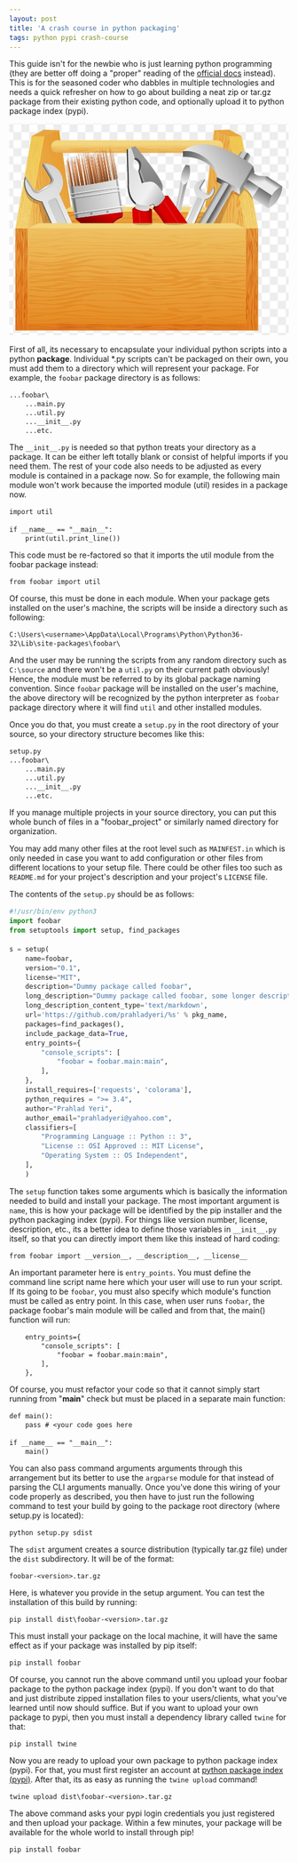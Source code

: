 ```yaml
---
layout: post
title: 'A crash course in python packaging'
tags: python pypi crash-course
---
```


This guide isn't for the newbie who is just learning python programming (they are better off doing a "proper" reading of the [official docs](https://packaging.python.org/) instead). This is for the seasoned coder who dabbles in multiple technologies and needs a quick refresher on how to go about building a neat zip or tar.gz package from their existing python code, and optionally upload it to python package index (pypi).

![toolbox](/uploads/toolbox.jpg)

First of all, its necessary to encapsulate your individual python scripts into a python **package**. Individual *.py scripts can't be packaged on their own, you must add them to a directory which will represent your package. For example, the `foobar` package directory is as follows:

	...foobar\
		...main.py
		...util.py
		...__init__.py
		...etc.
	
The `__init__.py` is needed so that python treats your directory as a package. It can be either left totally blank or consist of helpful imports if you need them. The rest of your code also needs to be adjusted as every module is contained in a package now. So for example, the following main module won't work because the imported module (util) resides in a package now.

	import util

	if __name__ == "__main__":
		print(util.print_line())
	
This code must be re-factored so that it imports the util module from the foobar package instead:

	from foobar import util
	
Of course, this must be done in each module. When your package gets installed on the user's machine, the scripts will be inside a directory such as following:

	C:\Users\<username>\AppData\Local\Programs\Python\Python36-32\Lib\site-packages\foobar\
	
And the user may be running the scripts from any random directory such as `C:\source` and there won't be a `util.py` on their current path obviously! Hence, the module must be referred to by its global package naming convention. Since `foobar` package will be installed on the user's machine, the above directory will be recognized by the python interpreter as `foobar` package directory where it will find `util` and other installed modules.

Once you do that, you must create a `setup.py` in the root directory of your source, so your directory structure becomes like this:

	setup.py
	...foobar\
		...main.py
		...util.py
		...__init__.py
		...etc.

If you manage multiple projects in your source directory, you can put this whole bunch of files in a "foobar_project" or similarly named directory for organization.

You may add many other files at the root level such as `MAINFEST.in` which is only needed in case you want to add configuration or other files from different locations to your setup file. There could be other files too such as `README.md` for your project's description and your project's `LICENSE` file.

The contents of the `setup.py` should be as follows:

```python
#!/usr/bin/env python3
import foobar
from setuptools import setup, find_packages

s = setup(
	name=foobar,
	version="0.1",
	license="MIT",
	description="Dummy package called foobar",
	long_description="Dummy package called foobar, some longer description.",
	long_description_content_type='text/markdown',
	url='https://github.com/prahladyeri/%s' % pkg_name,
	packages=find_packages(),
	include_package_data=True,
	entry_points={
		"console_scripts": [
			"foobar = foobar.main:main",
		],
	},
	install_requires=['requests', 'colorama'],
	python_requires = ">= 3.4",
	author="Prahlad Yeri",
	author_email="prahladyeri@yahoo.com",
	classifiers=[
		"Programming Language :: Python :: 3",
		"License :: OSI Approved :: MIT License",
		"Operating System :: OS Independent",
	],
	)
```

The `setup` function takes some arguments which is basically the information needed to build and install your package. The most important argument is `name`, this is how your package will be identified by the pip installer and the python packaging index (pypi). For things like version number, license, description, etc., its a better idea to define those variables in `__init__.py` itself, so that you can directly import them like this instead of hard coding:

	from foobar import __version__, __description__, __license__
	
An important parameter here is `entry_points`. You must define the command line script name here which your user will use to run your script. If its going to be `foobar`, you must also specify which module's function must be called as entry point. In this case, when user runs `foobar`, the package foobar's main module will be called and from that, the main() function will run:

		entry_points={
			"console_scripts": [
				"foobar = foobar.main:main",
			],
		},
		
Of course, you must refactor your code so that it cannot simply start running from "__main__" check but must be placed in a separate main function:

	def main():
		pass # <your code goes here
		
	if __name__ == "__main__":
		main()
		
You can also pass command arguments arguments through this arrangement but its better to use the `argparse` module for that instead of parsing the CLI arguments manually. Once you've done this wiring of your code properly as described, you then have to just run the following command to test your build by going to the package root directory (where setup.py is located):

	python setup.py sdist
	
The `sdist` argument creates a source distribution (typically tar.gz file) under the `dist` subdirectory. It will be of the format:

	foobar-<version>.tar.gz
	
Here, <version> is whatever you provide in the setup argument. You can test the installation of this build by running:

	pip install dist\foobar-<version>.tar.gz
	
This must install your package on the local machine, it will have the same effect as if your package was installed by pip itself:

	pip install foobar

Of course, you cannot run the above command until you upload your foobar package to the python package index (pypi). If you don't want to do that and just distribute zipped installation files to your users/clients, what you've learned until now should suffice. But if you want to upload your own package to pypi, then you must install a dependency library called `twine` for that:

	pip install twine
	
Now you are ready to upload your own package to python package index (pypi). For that, you must first register an account at [python package index (pypi)](https://pypi.org). After that, its as easy as running the `twine upload` command!

	twine upload dist\foobar-<version>.tar.gz
	
The above command asks your pypi login credentials you just registered and then upload your package. Within a few minutes, your package will be available for the whole world to install through pip!

	pip install foobar